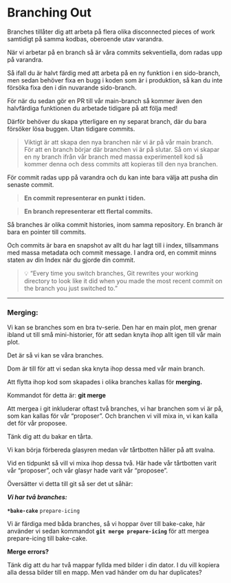 # Branching Out

Branches tillåter dig att arbeta på flera olika disconnected pieces of work samtidigt på samma kodbas, oberoende utav varandra.

När vi arbetar på en branch så är våra commits sekventiella, dom radas upp på varandra.

Så ifall du är halvt färdig med att arbeta på en ny funktion i en sido-branch, men sedan behöver fixa en bugg i koden som är i produktion, så kan du inte försöka fixa den i din nuvarande sido-branch.

För när du sedan gör en PR till vår main-branch så kommer även den halvfärdiga funktionen du arbetade tidigare på att följa med!

Därför behöver du skapa ytterligare en ny separat branch, där du bara försöker lösa buggen. Utan tidigare commits.

> Viktigt är att skapa den nya branchen när vi är på vår main branch. För att en branch börjar där branchen vi är på slutar. Så om vi skapar en ny branch ifrån vår branch med massa experimentell kod så kommer denna och dess commits att kopieras till den nya branchen.

För commit radas upp på varandra och du kan inte bara välja att pusha din senaste commit.

> **En commit representerar en punkt i tiden.**

> **En branch representerar ett flertal commits.**

Så branches är olika commit histories, inom samma repository.
En branch är bara en pointer till commits.

Och commits är bara en snapshot av allt du har lagt till i index, tillsammans med massa metadata och commit message. I andra ord, en commit minns staten av din Index när du gjorde din commit.

> 💡 “Every time you switch branches, Git rewrites your working directory to look like it did when you made the most recent commit on the branch you just switched to.”

---

### Merging:

Vi kan se branches som en bra tv-serie. Den har en main plot, men grenar ibland ut till små mini-historier, för att sedan knyta ihop allt igen till vår main plot.

Det är så vi kan se våra branches.

Dom är till för att vi sedan ska knyta ihop dessa med vår main branch.

Att flytta ihop kod som skapades i olika branches kallas för **merging.**

Kommandot för detta är: **git merge**

Att mergea i git inkluderar oftast två branches, vi har branchen som vi är på, som kan kallas för vår “proposer”. Och branchen vi vill mixa in, vi kan kalla det för vår proposee.

Tänk dig att du bakar en tårta.

Vi kan börja förbereda glasyren medan vår tårtbotten håller på att svalna.

Vid en tidpunkt så vill vi mixa ihop dessa två. Här hade vår tårtbotten varit vår “proposer”, och vår glasyr hade varit vår “proposee”.

Översätter vi detta till git så ser det ut såhär:

***Vi har två branches:***

**`*bake-cake`**
`prepare-icing`

Vi är färdiga med båda branches, så vi hoppar över till bake-cake, här använder vi sedan kommandot **`git merge prepare-icing`** för att mergea prepare-icing till bake-cake.

**Merge errors?**

Tänk dig att du har två mappar fyllda med bilder i din dator. I du vill kopiera alla dessa bilder till en mapp. Men vad händer om du har duplicates?
